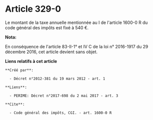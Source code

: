 # Article 329-0

Le montant de la taxe annuelle mentionnée au I de l'article 1600-0 R du code général des impôts est fixé à 540 €.

**Nota:**

En conséquence de l'article 83-II-1° et IV C de la loi n° 2016-1917 du 29 décembre 2016, cet article devient sans objet.

**Liens relatifs à cet article**

	**Créé par**:

	  - Décret n°2012-381 du 19 mars 2012 - art. 1

	**Liens**:

	  - PERIME: Décret n°2017-698 du 2 mai 2017 - art. 3

	**Cite**:

	  - Code général des impôts, CGI. - art. 1600-0 R

